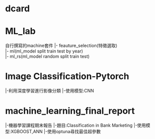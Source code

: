 # dcard
# ML_lab
  自行撰寫的machine套件 
  |- feauture_selection(特徵選取)  
  |- ml(ml_model split train test by year)  
  |- ml_rs(ml_model random split train test)  
# Image Classification-Pytorch 
  |-利用深度學習進行影像分類
  |-使用模型:CNN 
# machine_learning_final_report
  |-機器學習課程期末報告 
  |-題目:Classification in Bank Marketing 
  |-使用模型:XGBOOST,ANN 
  |-使用optuna尋找最佳超參數 

